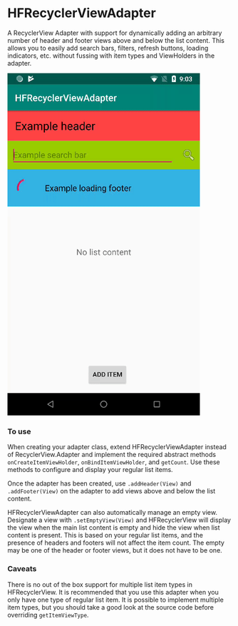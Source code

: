 # HFRecyclerViewAdapter

A RecyclerView Adapter with support for dynamically adding an arbitrary number of header and footer views above and below the list content. This allows you to easily add search bars, filters, refresh buttons, loading indicators, etc. without fussing with item types and ViewHolders in the adapter.

![In use](/sample/sample.gif)

### To use
When creating your adapter class, extend HFRecyclerViewAdapter instead of RecyclerView.Adapter and implement the required abstract methods `onCreateItemViewHolder`, `onBindItemViewHolder`, and `getCount`. Use these methods to configure and display your regular list items. 

Once the adapter has been created, use `.addHeader(View)` and `.addFooter(View)` on the adapter to add views above and below the list content.

HFRecyclerViewAdapter can also automatically manage an empty view. Designate a view with `.setEmptyView(View)` and HFRecyclerView will display the view when the main list content is empty and hide the view when list content is present. This is based on your regular list items, and the presence of headers and footers will not affect the item count. The empty may be one of the header or footer views, but it does not have to be one. 

### Caveats
There is no out of the box support for multiple list item types in HFRecyclerView. It is recommended that you use this adapter when you only have one type of regular list item. It is possible to implement multiple item types, but you should take a good look at the source code before overriding `getItemViewType`.
